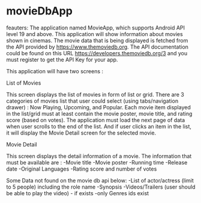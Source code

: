 # movieDbApp
feauters:
The application named MovieApp, which supports Android API level 19 and above. This application will show information about movies shown in cinemas. The movie data that is being displayed is fetched from the API provided by https://www.themoviedb.org. The API documentation could be found on this URL https://developers.themoviedb.org/3 and you must register to get the API Key for your app.

This application will have two screens :

List of Movies

This screen displays the list of movies in form of list or grid. There are 3 categories of movies list that user could select (using tabs/navigation drawer) : Now Playing, Upcoming, and Popular. Each movie item displayed in the list/grid must at least contain the movie poster, movie title, and rating score (based on votes). The application must load the next page of data when user scrolls to the end of the list. And if user clicks an item in the list, it will display the Movie Detail screen for the selected movie.


Movie Detail

This screen displays the detail information of a movie. The information that must be available are :
-Movie title
-Movie poster
-Running time
-Release date
-Original Languages
-Rating score and number of votes

Some Data not found on the movie db api below:
-List of actor/actress (limit to 5 people) including the role name
-Synopsis
-Videos/Trailers (user should be able to play the video) - if exists
-only Genres ids exist


